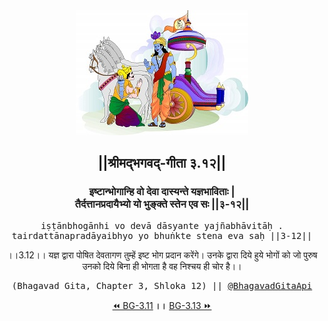 <center><img src="../../asset/BG.png" alt="#API #bhagavadgitaapi #slok #nodejs #js #api #gitaapi #krishna #hinduism #vedic #ISKCON #shreemadbhagavadgita #technology"/>
<h2>||श्रीमद्‍भगवद्‍-गीता ३.१२||</h2>
<h3>इष्टान्भोगान्हि वो देवा दास्यन्ते यज्ञभाविताः |<br/>तैर्दत्तानप्रदायैभ्यो यो भुङ्क्ते स्तेन एव सः ||३-१२||</h3>
<pre>iṣṭānbhogānhi vo devā dāsyante yajñabhāvitāḥ .<br/>tairdattānapradāyaibhyo yo bhuṅkte stena eva saḥ ||3-12||</pre>
<p>।।3.12।। यज्ञ द्वारा पोषित देवतागण तुम्हें इष्ट भोग प्रदान करेंगे। उनके द्वारा दिये हुये भोगों को जो पुरुष उनको दिये बिना ही भोगता है वह निश्चय ही चोर है।।</p>
<pre>(Bhagavad Gita, Chapter 3, Shloka 12) || <a href="https://twitter.com/bhagavadgitaapi">@BhagavadGitaApi</a></pre><a href="../../3/11">⏪  BG-3.11</a><b>        ।।        </b><a href="../../3/13">BG-3.13  ⏩</a></center></center>